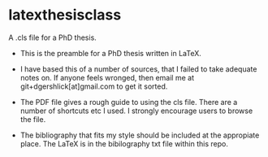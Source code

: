 latexthesisclass
================

A .cls file for a PhD thesis.

* This is the preamble for a PhD thesis written in LaTeX.

* I have based this of a number of sources, that I failed to take adequate notes on. If anyone feels wronged, then email me at git+dgershlick[at]gmail.com to get it sorted.

* The PDF file gives a rough guide to using the cls file. There are a number of shortcuts etc I used. I strongly encourage users to browse the file.

* The bibliography that fits my style should be included at the appropiate place. The LaTeX is in the bibilography txt file within this repo.
